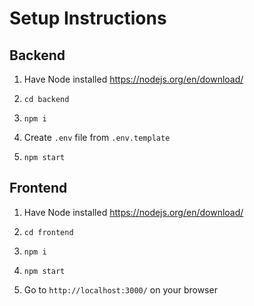 # Setup Instructions

## Backend

1. Have Node installed https://nodejs.org/en/download/

2. ```cd backend```

3. ```npm i```

4. Create ```.env``` file from ```.env.template```

5. ```npm start```

## Frontend

1. Have Node installed https://nodejs.org/en/download/

2. ```cd frontend```

3. ```npm i```

4. ```npm start```

5. Go to ```http://localhost:3000/``` on your browser
